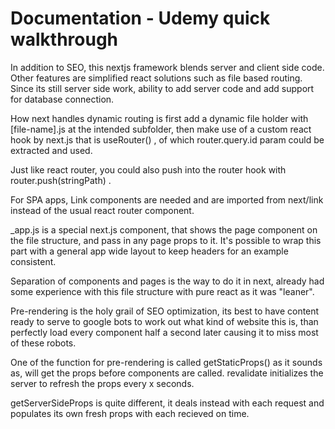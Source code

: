 # Documentation - Udemy quick walkthrough

In addition to SEO, this nextjs framework blends server and client side code. Other features are simplified react solutions such as file based routing. Since its still server side work, ability to add server code and add support for database connection.

How next handles dynamic routing is first add a dynamic file holder with [file-name].js at the intended subfolder, then make use of a custom react hook by next.js that is useRouter() , of which router.query.id param could be extracted and used.

Just like react router, you could also push into the router hook with router.push(stringPath) .

For SPA apps, Link components are needed and are imported from next/link instead of the usual react router component.

_app.js is a special next.js component, that shows the page component on the file structure, and pass in any page props to it. It's possible to wrap this part with a general app wide layout to keep headers for an example consistent.

Separation of components and pages is the way to do it in next, already had some experience with this file structure with pure react as it was "leaner".

Pre-rendering is the holy grail of SEO optimization, its best to have content ready to serve to google bots to work out what kind of website this is, than perfectly load every component half a second later causing it to miss most of these robots.

One of the function for pre-rendering is called getStaticProps() as it sounds as, will get the props before components are called. revalidate initializes the server to refresh the props every x seconds.

getServerSideProps is quite different, it deals instead with each request and populates its own fresh props with each recieved on time.
